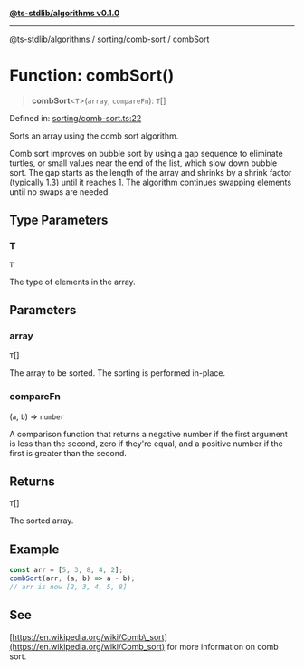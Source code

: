 [**@ts-stdlib/algorithms v0.1.0**](../../../README.md)

***

[@ts-stdlib/algorithms](../../../README.md) / [sorting/comb-sort](../README.md) / combSort

# Function: combSort()

> **combSort**\<`T`\>(`array`, `compareFn`): `T`[]

Defined in: [sorting/comb-sort.ts:22](https://github.com/gabaudette/ts-stdlib/blob/8e7816af16ba99a04cff637dfff9fab2e1e392d8/packages/algorithms/src/sorting/comb-sort.ts#L22)

Sorts an array using the comb sort algorithm.

Comb sort improves on bubble sort by using a gap sequence to eliminate turtles, or small values near the end of the list,
which slow down bubble sort. The gap starts as the length of the array and shrinks by a shrink factor (typically 1.3)
until it reaches 1. The algorithm continues swapping elements until no swaps are needed.

## Type Parameters

### T

`T`

The type of elements in the array.

## Parameters

### array

`T`[]

The array to be sorted. The sorting is performed in-place.

### compareFn

(`a`, `b`) => `number`

A comparison function that returns a negative number if the first argument is less than the second,
                   zero if they're equal, and a positive number if the first is greater than the second.

## Returns

`T`[]

The sorted array.

## Example

```typescript
const arr = [5, 3, 8, 4, 2];
combSort(arr, (a, b) => a - b);
// arr is now [2, 3, 4, 5, 8]
```

## See

[https://en.wikipedia.org/wiki/Comb\_sort](https://en.wikipedia.org/wiki/Comb_sort) for more information on comb sort.
